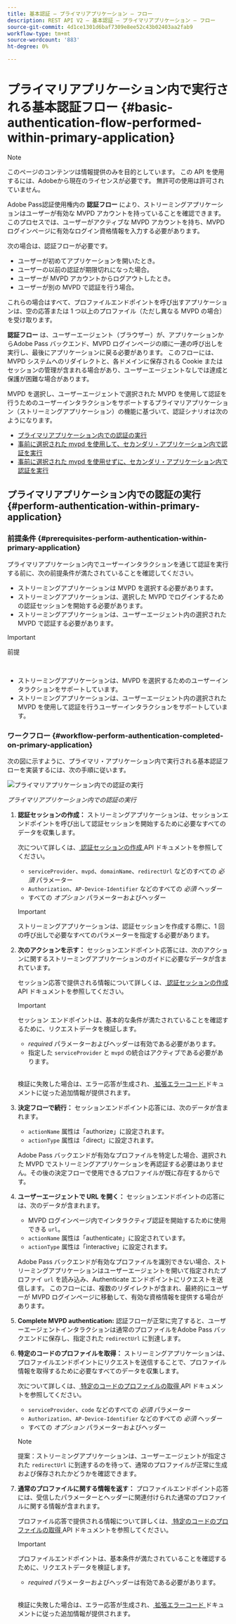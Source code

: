 ```yaml
---
title: 基本認証 – プライマリアプリケーション – フロー
description: REST API V2 – 基本認証 – プライマリアプリケーション – フロー
source-git-commit: 4d1ce1301d6baf7309e8ee52c43b02403aa2fab9
workflow-type: tm+mt
source-wordcount: '883'
ht-degree: 0%

---
```



# プライマリアプリケーション内で実行される基本認証フロー {#basic-authentication-flow-performed-within-primary-application}

>[!NOTE]
>
> このページのコンテンツは情報提供のみを目的としています。 この API を使用するには、Adobeから現在のライセンスが必要です。 無許可の使用は許可されていません。

Adobe Pass認証使用権内の **認証フロー** により、ストリーミングアプリケーションはユーザーが有効な MVPD アカウントを持っていることを確認できます。 このプロセスでは、ユーザーがアクティブな MVPD アカウントを持ち、MVPD ログインページに有効なログイン資格情報を入力する必要があります。

次の場合は、認証フローが必要です。

* ユーザーが初めてアプリケーションを開いたとき。
* ユーザーの以前の認証が期限切れになった場合。
* ユーザーが MVPD アカウントからログアウトしたとき。
* ユーザーが別の MVPD で認証を行う場合。

これらの場合はすべて、プロファイルエンドポイントを呼び出すアプリケーションは、空の応答または 1 つ以上のプロファイル（ただし異なる MVPD の場合）を受け取ります。

**認証フロー** は、ユーザーエージェント（ブラウザー）が、アプリケーションからAdobe Pass バックエンド、MVPD ログインページの順に一連の呼び出しを実行し、最後にアプリケーションに戻る必要があります。 このフローには、MVPD システムへのリダイレクトと、各ドメインに保存される Cookie またはセッションの管理が含まれる場合があり、ユーザーエージェントなしでは達成と保護が困難な場合があります。

MVPD を選択し、ユーザーエージェントで選択された MVPD を使用して認証を行うためのユーザーインタラクションをサポートするプライマリアプリケーション（ストリーミングアプリケーション）の機能に基づいて、認証シナリオは次のようになります。

* [プライマリアプリケーション内での認証の実行](../basic-flows/rest-api-v2-basic-authentication-primary-application-flow.md)
* [事前に選択された mvpd を使用して、セカンダリ・アプリケーション内で認証を実行](../basic-flows/rest-api-v2-basic-authentication-secondary-application-flow.md)
* [事前に選択された mvpd を使用せずに、セカンダリ・アプリケーション内で認証を実行](../basic-flows/rest-api-v2-basic-authentication-secondary-application-flow.md)

## プライマリアプリケーション内での認証の実行 {#perform-authentication-within-primary-application}

### 前提条件 {#prerequisites-perform-authentication-within-primary-application}

プライマリアプリケーション内でユーザーインタラクションを通じて認証を実行する前に、次の前提条件が満たされていることを確認してください。

* ストリーミングアプリケーションは MVPD を選択する必要があります。
* ストリーミングアプリケーションは、選択した MVPD でログインするための認証セッションを開始する必要があります。
* ストリーミングアプリケーションは、ユーザーエージェント内の選択された MVPD で認証する必要があります。

>[!IMPORTANT]
>
> 前提
>
> <br/>
> 
> * ストリーミングアプリケーションは、MVPD を選択するためのユーザーインタラクションをサポートしています。
> * ストリーミングアプリケーションは、ユーザーエージェント内の選択された MVPD を使用して認証を行うユーザーインタラクションをサポートしています。

### ワークフロー {#workflow-perform-authentication-completed-on-primary-application}

次の図に示すように、プライマリ・アプリケーション内で実行される基本認証フローを実装するには、次の手順に従います。

![ プライマリアプリケーション内での認証の実行 ](../../../assets/rest-api-v2/flows/basic-flows/rest-api-v2-perform-authentication-within-primary-application.png)

*プライマリアプリケーション内での認証の実行*

1. **認証セッションの作成：** ストリーミングアプリケーションは、セッションエンドポイントを呼び出して認証セッションを開始するために必要なすべてのデータを収集します。

   次について詳しくは、[ 認証セッションの作成 ](../../apis/sessions-apis/rest-api-v2-sessions-apis-create-authentication-session.md) API ドキュメントを参照してください。
   * `serviceProvider`、`mvpd`、`domainName`、`redirectUrl` などのすべての _必須_ パラメーター
   * `Authorization`、`AP-Device-Identifier` などのすべての _必須_ ヘッダー
   * すべての _オプション_ パラメーターおよびヘッダー

   >[!IMPORTANT]
   > 
   > ストリーミングアプリケーションは、認証セッションを作成する際に、1 回の呼び出しで必要なすべてのパラメーターを指定する必要があります。

1. **次のアクションを示す：** セッションエンドポイント応答には、次のアクションに関するストリーミングアプリケーションのガイドに必要なデータが含まれています。

   セッション応答で提供される情報について詳しくは、[ 認証セッションの作成 ](../../apis/sessions-apis/rest-api-v2-sessions-apis-create-authentication-session.md) API ドキュメントを参照してください。

   >[!IMPORTANT]
   >
   > セッション エンドポイントは、基本的な条件が満たされていることを確認するために、リクエストデータを検証します。
   >
   > * _required_ パラメーターおよびヘッダーは有効である必要があります。
   > * 指定した `serviceProvider` と `mvpd` の統合はアクティブである必要があります。
   >
   > <br/>
   > 
   > 検証に失敗した場合は、エラー応答が生成され、[ 拡張エラーコード ](../../../enhanced-error-codes.md) ドキュメントに従った追加情報が提供されます。

1. **決定フローで続行：** セッションエンドポイント応答には、次のデータが含まれます。
   * `actionName` 属性は「authorize」に設定されます。
   * `actionType` 属性は「direct」に設定されます。

   Adobe Pass バックエンドが有効なプロファイルを特定した場合、選択された MVPD でストリーミングアプリケーションを再認証する必要はありません。その後の決定フローで使用できるプロファイルが既に存在するからです。

1. **ユーザーエージェントで URL を開く：** セッションエンドポイントの応答には、次のデータが含まれます。
   * MVPD ログインページ内でインタラクティブ認証を開始するために使用できる `url`。
   * `actionName` 属性は「authenticate」に設定されています。
   * `actionType` 属性は「interactive」に設定されます。

   Adobe Pass バックエンドが有効なプロファイルを識別できない場合、ストリーミングアプリケーションはユーザーエージェントを開いて指定されたプロファイ `url` を読み込み、Authenticate エンドポイントにリクエストを送信します。 このフローには、複数のリダイレクトが含まれ、最終的にユーザーが MVPD ログインページに移動して、有効な資格情報を提供する場合があります。

1. **Complete MVPD authentication:** 認証フローが正常に完了すると、ユーザーエージェントインタラクションは通常のプロファイルをAdobe Pass バックエンドに保存し、指定された `redirectUrl` に到達します。

1. **特定のコードのプロファイルを取得：** ストリーミングアプリケーションは、プロファイルエンドポイントにリクエストを送信することで、プロファイル情報を取得するために必要なすべてのデータを収集します。

   次について詳しくは、[ 特定のコードのプロファイルの取得 ](../../apis/profiles-apis/rest-api-v2-profiles-apis-retrieve-profiles-for-specific-code.md)API ドキュメントを参照してください。
   * `serviceProvider`、`code` などのすべての _必須_ パラメーター
   * `Authorization`、`AP-Device-Identifier` などのすべての _必須_ ヘッダー
   * すべての _オプション_ パラメーターおよびヘッダー

   >[!NOTE]
   >
   > 提案：ストリーミングアプリケーションは、ユーザーエージェントが指定された `redirectUrl` に到達するのを待って、通常のプロファイルが正常に生成および保存されたかどうかを確認できます。

1. **通常のプロファイルに関する情報を返す：** プロファイルエンドポイント応答には、受信したパラメーターとヘッダーに関連付けられた通常のプロファイルに関する情報が含まれます。

   プロファイル応答で提供される情報について詳しくは、[ 特定のコードのプロファイルの取得 ](../../apis/profiles-apis/rest-api-v2-profiles-apis-retrieve-profiles-for-specific-code.md) API ドキュメントを参照してください。

   >[!IMPORTANT]
   >
   > プロファイルエンドポイントは、基本条件が満たされていることを確認するために、リクエストデータを検証します。
   >
   > * _required_ パラメーターおよびヘッダーは有効である必要があります。
   >
   > <br/>
   > 
   > 検証に失敗した場合は、エラー応答が生成され、[ 拡張エラーコード ](../../../enhanced-error-codes.md) ドキュメントに従った追加情報が提供されます。
